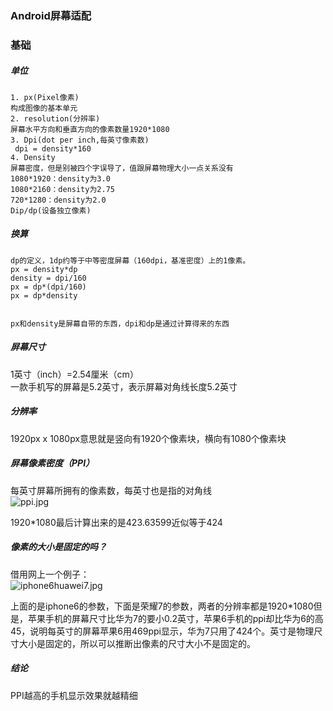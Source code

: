 ### Android屏幕适配  

### 基础  
##### 单位  
```
1. px(Pixel像素)  
构成图像的基本单元
2. resolution(分辨率)  
屏幕水平方向和垂直方向的像素数量1920*1080
3. Dpi(dot per inch,每英寸像素数)
 dpi = density*160
4. Density
屏幕密度，但是别被四个字误导了，值跟屏幕物理大小一点关系没有  
1080*1920：density为3.0
1080*2160：density为2.75
720*1280：density为2.0
Dip/dp(设备独立像素)  

```  

##### 换算  
```
dp的定义，1dp约等于中等密度屏幕（160dpi，基准密度）上的1像素。
px = density*dp
density = dpi/160
px = dp*(dpi/160)
px = dp*density


px和density是屏幕自带的东西，dpi和dp是通过计算得来的东西
```
##### 屏幕尺寸
1英寸（inch）=2.54厘米（cm）  
一款手机写的屏幕是5.2英寸，表示屏幕对角线长度5.2英寸  
##### 分辨率  
1920px x 1080px意思就是竖向有1920个像素块，横向有1080个像素块  
##### 屏幕像素密度（PPI）  
每英寸屏幕所拥有的像素数，每英寸也是指的对角线  
![ppi.jpg](https://i.loli.net/2020/09/03/1ubfwWQ3lei8U4O.jpg)  

1920*1080最后计算出来的是423.63599近似等于424  
##### 像素的大小是固定的吗？  
借用网上一个例子：  
![iphone6huawei7.jpg](https://i.loli.net/2020/09/03/kWJpLQYU6MDARGd.jpg)  

上面的是iphone6的参数，下面是荣耀7的参数，两者的分辨率都是1920*1080但是，苹果手机的屏幕尺寸比华为7的要小0.2英寸，苹果6手机的ppi却比华为6的高45，说明每英寸的屏幕苹果6用469ppi显示，华为7只用了424个。英寸是物理尺寸大小是固定的，所以可以推断出像素的尺寸大小不是固定的。  

##### 结论  
PPI越高的手机显示效果就越精细


